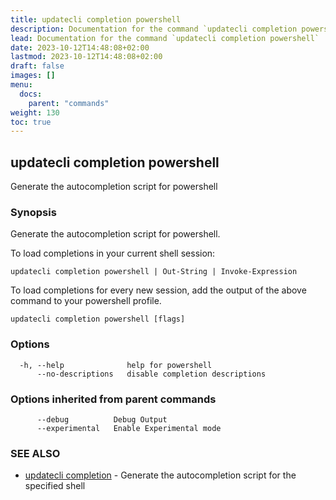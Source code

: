 ```yaml
---
title: updatecli completion powershell
description: Documentation for the command `updatecli completion powershell`
lead: Documentation for the command `updatecli completion powershell`
date: 2023-10-12T14:48:08+02:00
lastmod: 2023-10-12T14:48:08+02:00
draft: false
images: []
menu:
  docs:
    parent: "commands"
weight: 130
toc: true
---
```


## updatecli completion powershell

Generate the autocompletion script for powershell

### Synopsis

Generate the autocompletion script for powershell.

To load completions in your current shell session:

	updatecli completion powershell | Out-String | Invoke-Expression

To load completions for every new session, add the output of the above command
to your powershell profile.


```
updatecli completion powershell [flags]
```

### Options

```
  -h, --help              help for powershell
      --no-descriptions   disable completion descriptions
```

### Options inherited from parent commands

```
      --debug          Debug Output
      --experimental   Enable Experimental mode
```

### SEE ALSO

* [updatecli completion](/docs/commands/updatecli_completion)	 - Generate the autocompletion script for the specified shell

